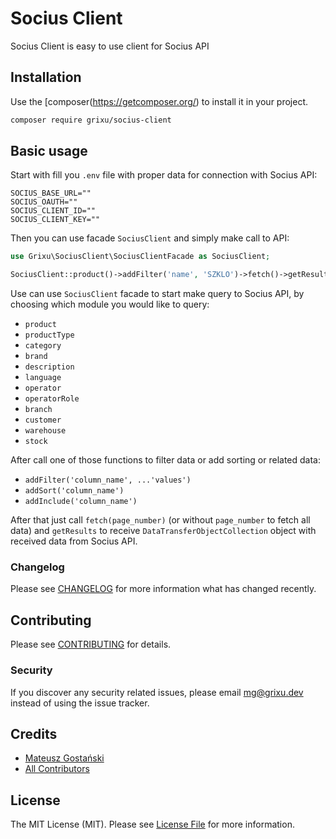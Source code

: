 # Socius Client

Socius Client is easy to use client for Socius API

## Installation

Use the [composer(https://getcomposer.org/) to install it in your project.

```bash
composer require grixu/socius-client
```

## Basic usage

Start with fill you `.env` file with proper data for connection with Socius API:
```dotenv
SOCIUS_BASE_URL=""
SOCIUS_OAUTH=""
SOCIUS_CLIENT_ID=""
SOCIUS_CLIENT_KEY=""
```

Then you can use facade `SociusClient` and simply make call to API:

```php
use Grixu\SociusClient\SociusClientFacade as SociusClient;

SociusClient::product()->addFilter('name', 'SZKLO')->fetch()->getResults();
```

Use can use `SociusClient` facade to start make query to Socius API, by choosing
which module you would like to query:
- `product`
- `productType`
- `category`
- `brand`
- `description`
- `language`
- `operator`
- `operatorRole`
- `branch`
- `customer`
- `warehouse`
- `stock`

After call one of those functions to filter data or add sorting or related data:
- `addFilter('column_name', ...'values')`
- `addSort('column_name')`
- `addInclude('column_name')`
  
After that just call `fetch(page_number)` (or without `page_number` to fetch all data) and `getResults`
to receive `DataTransferObjectCollection` object with received data from Socius API.

### Changelog

Please see [CHANGELOG](CHANGELOG.md) for more information what has changed recently.

## Contributing

Please see [CONTRIBUTING](CONTRIBUTING.md) for details.

### Security

If you discover any security related issues, please email mg@grixu.dev instead of using the issue tracker.

## Credits

- [Mateusz Gostański](https://github.com/grixu)
- [All Contributors](../../contributors)

## License

The MIT License (MIT). Please see [License File](LICENSE.md) for more information.
